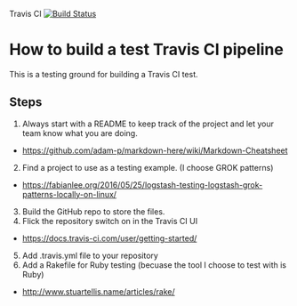 Travis CI [![Build Status](https://travis-ci.org/jeff-cook/Test_Travis_CI.svg?branch=master)](https://travis-ci.org/jeff-cook/Test_Travis_CI)

# How to build a test Travis CI pipeline

This is a testing ground for building a Travis CI test.

## Steps
1. Always start with a README to keep track of the project and let your team know what you are doing.
  - https://github.com/adam-p/markdown-here/wiki/Markdown-Cheatsheet
2. Find a project to use as a testing example.  (I choose GROK patterns) 
  - https://fabianlee.org/2016/05/25/logstash-testing-logstash-grok-patterns-locally-on-linux/
3. Build the GitHub repo to store the files.
4. Flick the repository switch on in the Travis CI UI
  - https://docs.travis-ci.com/user/getting-started/
5. Add .travis.yml file to your repository
6. Add a Rakefile for Ruby testing (becuase the tool I choose to test with is Ruby)
  - http://www.stuartellis.name/articles/rake/
